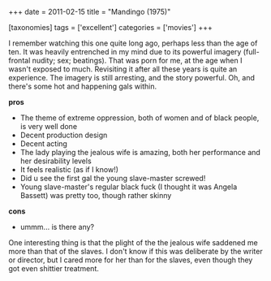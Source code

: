 +++
date = 2011-02-15
title = "Mandingo (1975)"

[taxonomies]
tags = ['excellent']
categories = ['movies']
+++

I remember watching this one quite long ago, perhaps less than the age
of ten. It was heavily entrenched in my mind due to its powerful imagery
(full-frontal nudity; sex; beatings). That was porn for me, at the age
when I wasn't exposed to much. Revisiting it after all these years is
quite an experience. The imagery is still arresting, and the story
powerful. Oh, and there's some hot and happening gals within.

**pros**

-   The theme of extreme oppression, both of women and of black people,
    is very well done
-   Decent production design
-   Decent acting
-   The lady playing the jealous wife is amazing, both her performance
    and her desirability levels
-   It feels realistic (as if I know!)
-   Did u see the first gal the young slave-master screwed!
-   Young slave-master's regular black fuck (I thought it was Angela
    Bassett) was pretty too, though rather skinny

**cons**

-   ummm... is there any?

One interesting thing is that the plight of the the jealous wife
saddened me more than that of the slaves. I don't know if this was
deliberate by the writer or director, but I cared more for her than for
the slaves, even though they got even shittier treatment.
